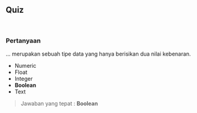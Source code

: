 ## Quiz

&nbsp;

### Pertanyaan

… merupakan sebuah tipe data yang hanya berisikan dua nilai kebenaran.

* Numeric
* Float
* Integer
* **Boolean**
* Text

> Jawaban yang tepat : **Boolean**
&nbsp;

